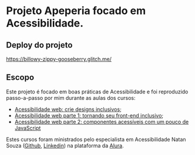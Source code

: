 # Projeto Apeperia focado em Acessibilidade.

## Deploy do projeto

https://billowy-zippy-gooseberry.glitch.me/

## Escopo

Este projeto é focado em boas práticas de Acessibilidade e foi reproduzido passo-a-passo por mim durante as aulas dos cursos:

- [Acessibilidade web: crie designs inclusivos](https://www.alura.com.br/curso-online-acessibilidade-web-design-inclusivos);
- [Acessibilidade web parte 1: tornando seu front-end inclusivo](https://www.alura.com.br/conteudo/acessibilidade-web-front-end);
- [Acessibilidade web parte 2: componentes acessíveis com um pouco de JavaScript](https://www.alura.com.br/conteudo/acessibilidade-web-front-end-parte-2)

Estes cursos foram ministrados pelo especialista em Acessibilidade Natan Souza ([Github](https://github.com/designernatan), [Linkedin](https://www.linkedin.com/in/designernatan/)) na plataforma da [Alura](https://www.alura.com.br/).

